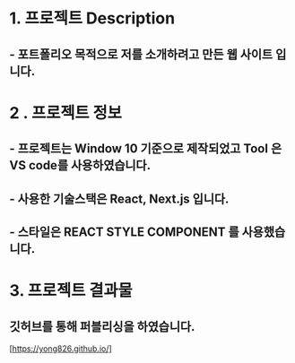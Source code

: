 # 1. 프로젝트 Description

## - 포트폴리오 목적으로 저를 소개하려고 만든 웹 사이트 입니다.

# 2 . 프로젝트 정보

## - 프로젝트는 Window 10 기준으로 제작되었고 Tool 은 VS code를 사용하였습니다.
## - 사용한 기술스택은 React, Next.js 입니다.
## - 스타일은 REACT STYLE COMPONENT 를 사용했습니다.

# 3. 프로젝트 결과물

## 깃허브를 통해 퍼블리싱을 하였습니다.
[https://yong826.github.io/]
